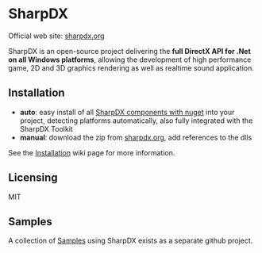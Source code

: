 # SharpDX 

Official web site: [sharpdx.org](http://sharpdx.org)

SharpDX is an open-source project delivering the **full DirectX API for .Net on all Windows platforms**, allowing the development of high performance game, 2D and 3D graphics rendering as well as realtime sound application.

## Installation

- **auto**: easy install of all [SharpDX components with nuget](http://nuget.org/packages?q=sharpdx) into your project, detecting platforms automatically, also fully integrated with the SharpDX Toolkit
- **manual**: download the zip from [sharpdx.org](http://sharpdx.org), add references to the dlls

See the [Installation][Installation] wiki page for more information.

## Licensing
 
MIT

## Samples

A collection of [Samples](https://github.com/sharpdx/SharpDX-Samples) using SharpDX exists as a separate github project.

[Installation]: https://github.com/sharpdx/SharpDX/wiki/Installation